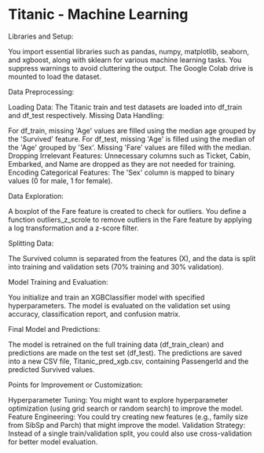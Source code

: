 # Titanic - Machine Learning

Libraries and Setup:

You import essential libraries such as pandas, numpy, matplotlib, seaborn, and xgboost, along with sklearn for various machine learning tasks.
You suppress warnings to avoid cluttering the output.
The Google Colab drive is mounted to load the dataset.

Data Preprocessing:

Loading Data:
The Titanic train and test datasets are loaded into df_train and df_test respectively.
Missing Data Handling:

For df_train, missing 'Age' values are filled using the median age grouped by the 'Survived' feature.
For df_test, missing 'Age' is filled using the median of the 'Age' grouped by 'Sex'. Missing 'Fare' values are filled with the median.
Dropping Irrelevant Features:
Unnecessary columns such as Ticket, Cabin, Embarked, and Name are dropped as they are not needed for training.
Encoding Categorical Features:
The 'Sex' column is mapped to binary values (0 for male, 1 for female).

Data Exploration:

A boxplot of the Fare feature is created to check for outliers.
You define a function outliers_z_scrole to remove outliers in the Fare feature by applying a log transformation and a z-score filter.

Splitting Data:

The Survived column is separated from the features (X), and the data is split into training and validation sets (70% training and 30% validation).

Model Training and Evaluation:

You initialize and train an XGBClassifier model with specified hyperparameters.
The model is evaluated on the validation set using accuracy, classification report, and confusion matrix.

Final Model and Predictions:

The model is retrained on the full training data (df_train_clean) and predictions are made on the test set (df_test).
The predictions are saved into a new CSV file, Titanic_pred_xgb.csv, containing PassengerId and the predicted Survived values.

Points for Improvement or Customization:

Hyperparameter Tuning: You might want to explore hyperparameter optimization (using grid search or random search) to improve the model.
Feature Engineering: You could try creating new features (e.g., family size from SibSp and Parch) that might improve the model.
Validation Strategy: Instead of a single train/validation split, you could also use cross-validation for better model evaluation.
